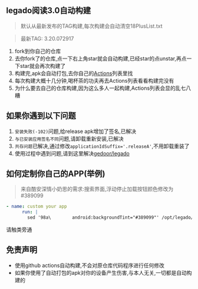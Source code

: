 ## legado阅读3.0自动构建

> 默认从最新发布的TAG构建,每次构建会自动清空18PlusList.txt

> 最新TAG: 3.20.072917
  
1. fork到你自己的仓库
2. 去你fork了的仓库,点一下右上角star就会自动构建,已经star的点unstar,再点一下star就会再次构建了
3. 构建完,apk会自动打包,去你自己的[Actions](https://github.com/10bits/gedoor-Build/actions)列表里找
4. 每次构建大概十几分钟,喝杯茶的功夫再去Actions列表看看构建完没有
5. 为什么要去自己的仓库构建,因为这么多人一起构建,Actions列表会显的乱七八糟

## 如果你遇到以下问题

1. `安装失败(-102)`问题,给release apk增加了签名,已解决
2. `与已安装应用签名不同`问题,请卸载重新安装,已解决
3. `共存问题`已解决,通过修改`applicationIdSuffix='.releaseA'`,不用卸载重装了
4. 使用过程中遇到问题,请到这里解决[gedoor/legado](https://github.com/gedoor/legado/issues)
## 如何定制你自己的APP(举例)
> 来自酷安深情小奶思的需求:搜索界面,浮动停止加载按钮颜色修改为#389099
```yaml
- name: custom your app
      run: |
        sed '98a\        android:backgroundTint="#389099"' /opt/legado/app/src/main/res/layout/activity_book_search.xml -i
```
请触类旁通
## 免责声明

* 使用github actions自动构建,不会对原仓库代码程序进行任何修改
* 如果你使用了自动打包的apk对你的设备产生伤害,与本人无关,一切都是自动构建的
